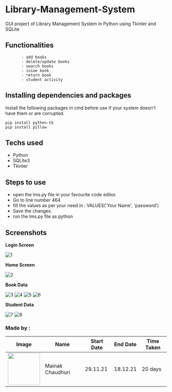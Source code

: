 # Library-Management-System
GUI project of Library Management System in Python using Tkinter and SQLite

## Functionalities  
           - add books
           - delete/update books
           - search books
           - issue book
           - return book
           - student activity
         
## Installing dependencies and packages
Install the following packages in cmd before use if your system doesn't have them or are corrupted.
```
pip install python-tk
pip install pillow
```


## Techs used 
* Python
* SQLite3
* Tkinter


## Steps to use

  * open the lms.py file in your favourite code editor.
  * Go to line number 464
  * fill the values as per your need in : VALUES('Your Name', 'password')
  * Save the changes.
  * run the lms.py file as python 

## Screenshots

**Login Screen**

![1](https://user-images.githubusercontent.com/64016811/146642429-4fcbee54-2faf-4c62-a3c9-60daedf38b36.png)


**Home Screen**

![2](https://user-images.githubusercontent.com/64016811/146642470-0078056e-b5b3-4ac5-8351-28aa08a92444.png)


**Book Data**

![3](https://user-images.githubusercontent.com/64016811/146642488-874e4f07-9173-4195-a457-c7c22bb763df.png)
![4](https://user-images.githubusercontent.com/64016811/146642504-8b515745-5ffb-4a9b-b7cf-7c97d62fcc8d.png)
![5](https://user-images.githubusercontent.com/64016811/146642505-f4be5177-e8ce-4840-a44f-7be0a68a7e71.png)
![6](https://user-images.githubusercontent.com/64016811/146642508-ff5ff4e5-fd72-46f7-bc01-c4d304381e9c.png)


**Student Data**

![7](https://user-images.githubusercontent.com/64016811/146642561-3f8dade5-7a59-42da-80c8-2544acf6546d.png)
![8](https://user-images.githubusercontent.com/64016811/146642563-ef904c78-fe1c-4d74-a539-096b1bd332b1.png)

### Made by :
| Image | Name | Start Date | End Date | Time Taken |
|-------|------|------------|----------|------------|
| <img src="https://avatars.githubusercontent.com/u/64016811?s=400&u=ba3729e335defb4bba4c4d06852300b5a2c839fe&v=4" width="100px;" alt=""/> | Mainak Chaudhuri | 29.11.21 | 18.12.21 | 20 days |
